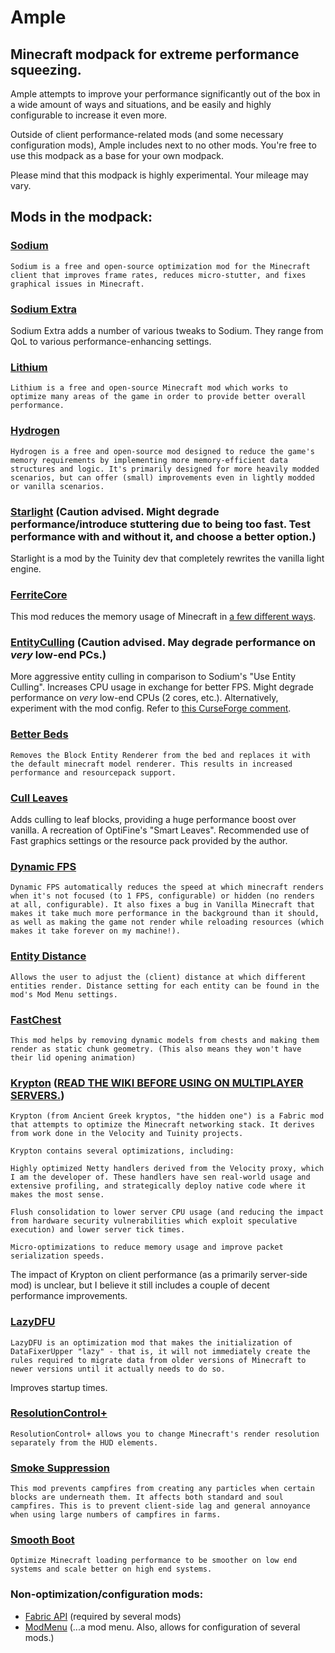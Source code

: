 # Ample
## Minecraft modpack for extreme performance squeezing.

Ample attempts to improve your performance significantly out of the box in a wide amount of ways and situations, and be easily and highly configurable to increase it even more.

Outside of client performance-related mods (and some necessary configuration mods), Ample includes next to no other mods. You're free to use this modpack as a base for your own modpack.

Please mind that this modpack is highly experimental. Your mileage may vary.

## Mods in the modpack:
### [Sodium](https://github.com/CaffeineMC/sodium-fabric)
`Sodium is a free and open-source optimization mod for the Minecraft client that improves frame rates, reduces micro-stutter, and fixes graphical issues in Minecraft.`

### [Sodium Extra](https://www.curseforge.com/minecraft/mc-mods/sodium-extra)
Sodium Extra adds a number of various tweaks to Sodium. They range from QoL to various performance-enhancing settings.

### [Lithium](https://github.com/CaffeineMC/lithium-fabric)
`Lithium is a free and open-source Minecraft mod which works to optimize many areas of the game in order to provide better overall performance.`

### [Hydrogen](https://github.com/CaffeineMC/hydrogen-fabric)
`Hydrogen is a free and open-source mod designed to reduce the game's memory requirements by implementing more memory-efficient data structures and logic. It's primarily designed for more heavily modded scenarios, but can offer (small) improvements even in lightly modded or vanilla scenarios.`

### [Starlight](https://github.com/Tuinity/Starlight) (Caution advised. Might degrade performance/introduce stuttering due to being too fast. Test performance with and without it, and choose a better option.)
Starlight is a mod by the Tuinity dev that completely rewrites the vanilla light engine.

### [FerriteCore](https://www.curseforge.com/minecraft/mc-mods/ferritecore-fabric)
This mod reduces the memory usage of Minecraft in [a few different ways](https://github.com/malte0811/FerriteCore/blob/main/summary.md).

### [EntityCulling](https://www.curseforge.com/minecraft/mc-mods/entityculling) (Caution advised. May degrade performance on *very* low-end PCs.)
More aggressive entity culling in comparison to Sodium's "Use Entity Culling".
Increases CPU usage in exchange for better FPS. Might degrade performance on *very* low-end CPUs (2 cores, etc.).
Alternatively, experiment with the mod config. Refer to [this CurseForge comment](https://www.curseforge.com/minecraft/mc-mods/entityculling?comment=130).

### [Better Beds](https://www.curseforge.com/minecraft/mc-mods/better-beds)
`Removes the Block Entity Renderer from the bed and replaces it with the default minecraft model renderer. This results in increased performance and resourcepack support.`

### [Cull Leaves](https://www.curseforge.com/minecraft/mc-mods/cull-leaves)
Adds culling to leaf blocks, providing a huge performance boost over vanilla. A recreation of OptiFine's "Smart Leaves". Recommended use of Fast graphics settings or the resource pack provided by the author.

### [Dynamic FPS](https://www.curseforge.com/minecraft/mc-mods/dynamic-fps)
`Dynamic FPS automatically reduces the speed at which minecraft renders when it's not focused (to 1 FPS, configurable) or hidden (no renders at all, configurable). It also fixes a bug in Vanilla Minecraft that makes it take much more performance in the background than it should, as well as making the game not render while reloading resources (which makes it take forever on my machine!).`

### [Entity Distance](https://modrinth.com/mod/entity-distance)
`Allows the user to adjust the (client) distance at which different entities render. Distance setting for each entity can be found in the mod's Mod Menu settings. `

### [FastChest](https://www.curseforge.com/minecraft/mc-mods/fastchest)
`This mod helps by removing dynamic models from chests and making them render as static chunk geometry. (This also means they won't have their lid opening animation)`

### [Krypton](https://www.curseforge.com/minecraft/mc-mods/krypton) ([READ THE WIKI BEFORE USING ON MULTIPLAYER SERVERS.](https://github.com/astei/krypton/wiki/FAQ))
`Krypton (from Ancient Greek kryptos, "the hidden one") is a Fabric mod that attempts to optimize the Minecraft networking stack. It derives from work done in the Velocity and Tuinity projects.`

`Krypton contains several optimizations, including:`

`Highly optimized Netty handlers derived from the Velocity proxy, which I am the developer of. These handlers have sen real-world usage and extensive profiling, and strategically deploy native code where it makes the most sense.`

`Flush consolidation to lower server CPU usage (and reducing the impact from hardware security vulnerabilities which exploit speculative execution) and lower server tick times.`

`Micro-optimizations to reduce memory usage and improve packet serialization speeds.`

The impact of Krypton on client performance (as a primarily server-side mod) is unclear, but I believe it still includes a couple of decent performance improvements.

### [LazyDFU](https://www.curseforge.com/minecraft/mc-mods/lazydfu)
`LazyDFU is an optimization mod that makes the initialization of DataFixerUpper "lazy" - that is, it will not immediately create the rules required to migrate data from older versions of Minecraft to newer versions until it actually needs to do so.`

Improves startup times.

### [ResolutionControl+](https://www.curseforge.com/minecraft/mc-mods/resolutioncontrol)
`ResolutionControl+ allows you to change Minecraft's render resolution separately from the HUD elements.`

### [Smoke Suppression](https://www.curseforge.com/minecraft/mc-mods/smoke-suppression)
`This mod prevents campfires from creating any particles when certain blocks are underneath them. It affects both standard and soul campfires.
This is to prevent client-side lag and general annoyance when using large numbers of campfires in farms.`

### [Smooth Boot](https://www.curseforge.com/minecraft/mc-mods/smooth-boot)
`Optimize Minecraft loading performance to be smoother on low end systems and scale better on high end systems.`

### Non-optimization/configuration mods:
* [Fabric API](https://www.curseforge.com/minecraft/mc-mods/fabric-api) (required by several mods)
* [ModMenu](https://www.curseforge.com/minecraft/mc-mods/modmenu) (...a mod menu. Also, allows for configuration of several mods.)
